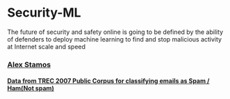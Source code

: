 # Security-ML
The future of security and safety online is going to be defined by the ability of defenders to deploy machine learning to find and stop malicious activity at Internet scale and speed
### [Alex Stamos](https://medium.com/@alexstamos)

#### [Data from TREC 2007 Public Corpus for classifying emails as Spam / Ham(Not spam)](https://plg.uwaterloo.ca/~gvcormac/treccorpus07/)
